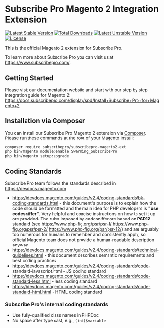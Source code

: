 Subscribe Pro Magento 2 Integration Extension
=============================================

[![Latest Stable Version](https://poser.pugx.org/subscribepro/subscribepro-magento2-ext/v/stable)](https://packagist.org/packages/subscribepro/subscribepro-magento2-ext)
[![Total Downloads](https://poser.pugx.org/subscribepro/subscribepro-magento2-ext/downloads)](https://packagist.org/packages/subscribepro/subscribepro-magento2-ext)
[![Latest Unstable Version](https://poser.pugx.org/subscribepro/subscribepro-magento2-ext/v/unstable)](https://packagist.org/packages/subscribepro/subscribepro-magento2-ext)
[![License](https://poser.pugx.org/subscribepro/subscribepro-magento2-ext/license)](https://packagist.org/packages/subscribepro/subscribepro-magento2-ext)

This is the official Magento 2 extension for Subscribe Pro.

To learn more about Subscribe Pro you can visit us at https://www.subscribepro.com/.

## Getting Started

Please visit our documentation website and start with our step by step integration guide for Magento 2: https://docs.subscribepro.com/display/spd/Install+Subscribe+Pro+for+Magento+2

## Installation via Composer

You can install our Subscribe Pro Magento 2 extension via [Composer](http://getcomposer.org/). Please run these commands at the root of your Magento install:
 ```bash
 composer require subscribepro/subscribepro-magento2-ext
 php bin/magento module:enable Swarming_SubscribePro
 php bin/magento setup:upgrade
 ```

## Coding Standards

Subscribe Pro team follows the standards described in https://devdocs.magento.com
 - https://devdocs.magento.com/guides/v2.4/coding-standards/bk-coding-standards.html - this document's purpose is to explain how the code should be formatted and the main idea for PHP developers is **"use codesniffer"**. Very helpful and concise instructions on how to set it up are provided. The rules imposed by codesniffer are based on **PSR12** standard (see https://www.php-fig.org/psr/psr-1/ https://www.php-fig.org/psr/psr-2/ https://www.php-fig.org/psr/psr-12/) and are arguably too numerous for humans to remember and consistently apply, so official Magento team does not provide a human-readable description anyway
 - https://devdocs.magento.com/guides/v2.4/coding-standards/technical-guidelines.html - this document describes semantic requirements and best coding practices
 - https://devdocs.magento.com/guides/v2.4/coding-standards/code-standard-javascript.html - JS coding standard
 - https://devdocs.magento.com/guides/v2.4/coding-standards/code-standard-less.html - less coding standard
 - https://devdocs.magento.com/guides/v2.4/coding-standards/code-standard-html.html - HTML coding standard
 
### Subscribe Pro's internal coding standards
 - Use fully-qualified class names in PHPDoc
 - No space after type cast, e.g., `(int)$variable`

 
